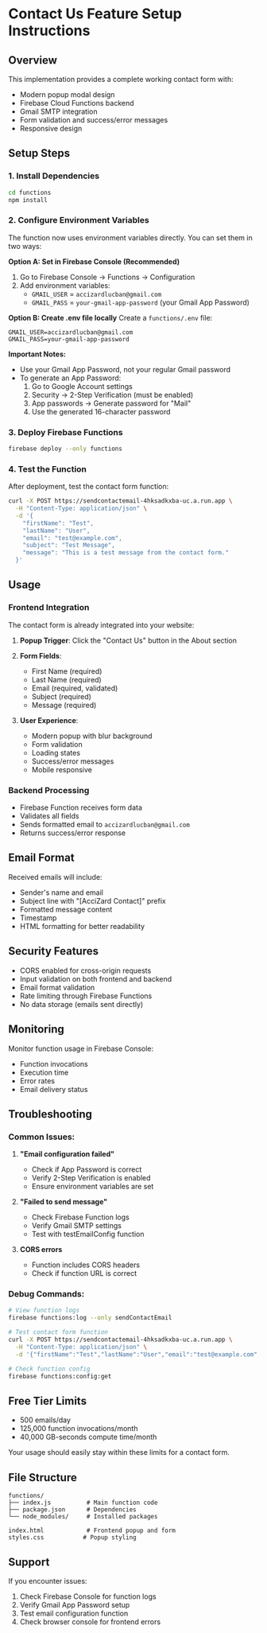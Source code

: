 # Contact Us Feature Setup Instructions

## Overview
This implementation provides a complete working contact form with:
- Modern popup modal design
- Firebase Cloud Functions backend
- Gmail SMTP integration
- Form validation and success/error messages
- Responsive design

## Setup Steps

### 1. Install Dependencies
```bash
cd functions
npm install
```

### 2. Configure Environment Variables
The function now uses environment variables directly. You can set them in two ways:

**Option A: Set in Firebase Console (Recommended)**
1. Go to Firebase Console → Functions → Configuration
2. Add environment variables:
   - `GMAIL_USER` = `accizardlucban@gmail.com`
   - `GMAIL_PASS` = `your-gmail-app-password` (your Gmail App Password)

**Option B: Create .env file locally**
Create a `functions/.env` file:
```
GMAIL_USER=accizardlucban@gmail.com
GMAIL_PASS=your-gmail-app-password
```

**Important Notes:**
- Use your Gmail App Password, not your regular Gmail password
- To generate an App Password:
  1. Go to Google Account settings
  2. Security → 2-Step Verification (must be enabled)
  3. App passwords → Generate password for "Mail"
  4. Use the generated 16-character password

### 3. Deploy Firebase Functions
```bash
firebase deploy --only functions
```

### 4. Test the Function
After deployment, test the contact form function:
```bash
curl -X POST https://sendcontactemail-4hksadkxba-uc.a.run.app \
  -H "Content-Type: application/json" \
  -d '{
    "firstName": "Test",
    "lastName": "User", 
    "email": "test@example.com",
    "subject": "Test Message",
    "message": "This is a test message from the contact form."
  }'
```

## Usage

### Frontend Integration
The contact form is already integrated into your website:

1. **Popup Trigger**: Click the "Contact Us" button in the About section
2. **Form Fields**: 
   - First Name (required)
   - Last Name (required)
   - Email (required, validated)
   - Subject (required)
   - Message (required)

3. **User Experience**:
   - Modern popup with blur background
   - Form validation
   - Loading states
   - Success/error messages
   - Mobile responsive

### Backend Processing
- Firebase Function receives form data
- Validates all fields
- Sends formatted email to `accizardlucban@gmail.com`
- Returns success/error response

## Email Format
Received emails will include:
- Sender's name and email
- Subject line with "[AcciZard Contact]" prefix
- Formatted message content
- Timestamp
- HTML formatting for better readability

## Security Features
- CORS enabled for cross-origin requests
- Input validation on both frontend and backend
- Email format validation
- Rate limiting through Firebase Functions
- No data storage (emails sent directly)

## Monitoring
Monitor function usage in Firebase Console:
- Function invocations
- Execution time
- Error rates
- Email delivery status

## Troubleshooting

### Common Issues:

1. **"Email configuration failed"**
   - Check if App Password is correct
   - Verify 2-Step Verification is enabled
   - Ensure environment variables are set

2. **"Failed to send message"**
   - Check Firebase Function logs
   - Verify Gmail SMTP settings
   - Test with testEmailConfig function

3. **CORS errors**
   - Function includes CORS headers
   - Check if function URL is correct

### Debug Commands:
```bash
# View function logs
firebase functions:log --only sendContactEmail

# Test contact form function
curl -X POST https://sendcontactemail-4hksadkxba-uc.a.run.app \
  -H "Content-Type: application/json" \
  -d '{"firstName":"Test","lastName":"User","email":"test@example.com","subject":"Test","message":"Test message"}'

# Check function config
firebase functions:config:get
```

## Free Tier Limits
- 500 emails/day
- 125,000 function invocations/month
- 40,000 GB-seconds compute time/month

Your usage should easily stay within these limits for a contact form.

## File Structure
```
functions/
├── index.js          # Main function code
├── package.json      # Dependencies
└── node_modules/     # Installed packages

index.html            # Frontend popup and form
styles.css           # Popup styling
```

## Support
If you encounter issues:
1. Check Firebase Console for function logs
2. Verify Gmail App Password setup
3. Test email configuration function
4. Check browser console for frontend errors

